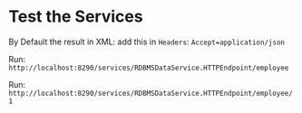 # Test the Services

By Default the result in XML: add this in `Headers`: `Accept=application/json`

Run: `http://localhost:8290/services/RDBMSDataService.HTTPEndpoint/employee`

Run: `http://localhost:8290/services/RDBMSDataService.HTTPEndpoint/employee/1`

